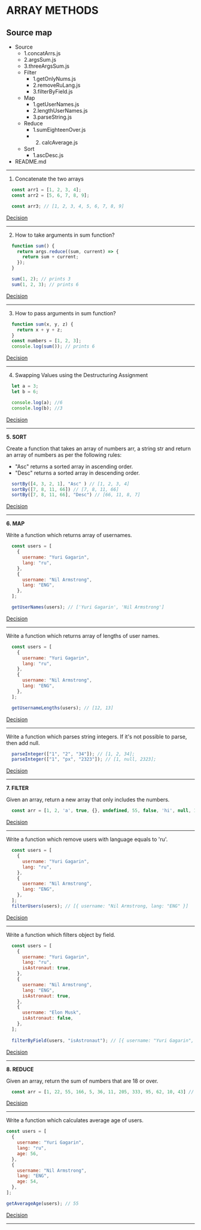 # __ARRAY METHODS__

## Source map

* Source
  * 1.concatArrs.js
  * 2.argsSum.js
  * 3.threeArgsSum.js
  * Filter
    * 1.getOnlyNums.js
    * 2.removeRuLang.js
    * 3.filterByField.js
  * Map
    * 1.getUserNames.js
    * 2.lengthUserNames.js
    * 3.parseString.js
  * Reduce
    * 1.sumEighteenOver.js
    * 2. calcAverage.js
  * Sort
    * 1.ascDesc.js
* README.md

---

1. Concatenate the two arrays

```js
  const arr1 = [1, 2, 3, 4];
  const arr2 = [5, 6, 7, 8, 9];

  const arr3; // [1, 2, 3, 4, 5, 6, 7, 8, 9]
```

[Decision](./src/1.concateArrs.js)

---

2. How to take arguments in sum function?

```js
  function sum() {
    return args.reduce((sum, current) => {
      return sum + current;
    });
  }

  sum(1, 2); // prints 3
  sum(1, 2, 3); // prints 6
```

[Decision](./src/2.argsSum.js)

---

3. How to pass arguments in sum function?

```js
  function sum(x, y, z) {
    return x + y + z;
  }
  const numbers = [1, 2, 3];
  console.log(sum()); // prints 6
```

[Decision](./src/3.threeArgsSum.js)

---

4. Swapping Values using the Destructuring Assignment

```js
  let a = 3;
  let b = 6;

  console.log(a); //6
  console.log(b); //3
```

[Decision](./src/4.swapVals.js)

---

__5. SORT__

Create a function that takes an array of numbers arr, a string str and return an array of numbers as per the following rules:

- "Asc" returns a sorted array in ascending order.
- "Desc" returns a sorted array in descending order.

```js
  sortBy([4, 3, 2, 1], "Asc" ) // [1, 2, 3, 4]
  sortBy([7, 8, 11, 66]) // [7, 8, 11, 66]
  sortBy([7, 8, 11, 66], "Desc") // [66, 11, 8, 7]
```

[Decision](./src/sort/1.ascDesc.js)

---

__6. MAP__

Write a function which returns array of usernames.

```js
  const users = [
    {
      username: "Yuri Gagarin",
      lang: "ru",
    },
    {
      username: "Nil Armstrong",
      lang: "ENG",
    },
  ];

  getUserNames(users); // ['Yuri Gagarin', 'Nil Armstrong']
```

[Decision](./src/sort/1.getUserNames.js)

---

Write a function which returns array of lengths of user names.

```js
  const users = [
    {
      username: "Yuri Gagarin",
      lang: "ru",
    },
    {
      username: "Nil Armstrong",
      lang: "ENG",
    },
  ];

  getUsernameLengths(users); // [12, 13]
```

[Decision](./src/sort/2.lengthUserNames.js)

---

Write a function which parses string integers. If it's not possible to parse, then add null.

```js
  parseInteger(["1", "2", "34"]); // [1, 2, 34];
  parseInteger(["1", "px", "2323"]); // [1, null, 2323];
```

[Decision](./src/sort/3.parseString.js)

---

__7. FILTER__

Given an array, return a new array that only includes the numbers.

```js
  const arr = [1, 2, 'a', true, {}, undefined, 55, false, 'hi', null, 166, NaN] // [1, 2, 55, 166]
```

[Decision](./src/filter/1.getOnlyNums.js)

---

Write a function which remove users with language equals to 'ru'.

```js
  const users = [
    {
      username: "Yuri Gagarin",
      lang: "ru",
    },
    {
      username: "Nil Armstrong",
      lang: "ENG",
    },
  ];
  filterUsers(users); // [{ username: "Nil Armstrong, lang: "ENG" }]
```

[Decision](./src/filter/2.removeRuLang.js)

---

Write a function which filters object by field.

```js
  const users = [
    {
      username: "Yuri Gagarin",
      lang: "ru",
      isAstronaut: true,
    },
    {
      username: "Nil Armstrong",
      lang: "ENG",
      isAstronaut: true,
    },
    {
      username: "Elon Musk",
      isAstronaut: false,
    },
  ];
  
  filterByField(users, "isAstronaut"); // [{ username: "Yuri Gagarin", lang: "ru", isAstronaut: true, }, { username: "Nil Armstrong, lang: "ENG" }]
```

[Decision](./src/filter/3.filterByField.js)

---

__8. REDUCE__

Given an array, return the sum of numbers that are 18 or over.

```js
  const arr = [1, 22, 55, 166, 5, 36, 11, 205, 333, 95, 62, 10, 43] // 22 + 55 + 166 + 366 + 205 + 333 + 95 + 62 + 43 = 1347
```

[Decision](./src/reduce/1.sumEighteenOver.js)

---

Write a function which calculates average age of users.

```js
const users = [
  {
    username: "Yuri Gagarin",
    lang: "ru",
    age: 56,
  },
  {
    username: "Nil Armstrong",
    lang: "ENG",
    age: 54,
  },
];

getAverageAge(users); // 55
```

[Decision](./src/reduce/2.calcAverage.js)

---